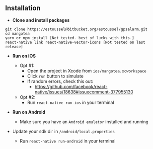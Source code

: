 ## Installation

*	**Clone and install packages**
```
git clone https://estoussel@bitbucket.org/estoussel/gpsalarm.git
cd mangotea
yarn or npm install [Not tested. best of lucks with this.]
react-native link react-native-vector-icons [Not tested on last release]
```

*	**Run on iOS**
	*	Opt #1:
		*	Open the project in Xcode from `ios/mangotea.xcworkspace`
		*	Click `run` button to simulate
		* If random errors, check this out:
			* https://github.com/facebook/react-native/issues/18638#issuecomment-377955130
	*	Opt #2:
		*	Run `react-native run-ios` in your terminal


*	**Run on Android**
	*	Make sure you have an `Android emulator` installed and running
  * Update your sdk dir in `/android/local.properties`
	*	Run `react-native run-android` in your terminal
